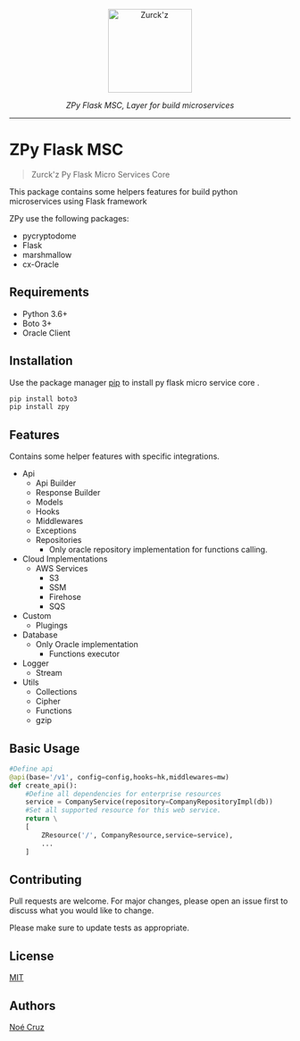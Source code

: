 <p align="center">
  <a  href="https://github.com/NoeCruzMW/zpy-flask-msc-docs"><img width="150" src="https://lh3.googleusercontent.com/a-/AOh14GjLO5qYYR5nQl5hgavUKz4Dv3LVzWDvGtV4xNam=s600-k-no-rp-mo" alt="Zurck'z"></a>
</p>
<p align="center">
    <em>ZPy Flask MSC, Layer for build microservices</em>
</p>
<p align="center"></p>

---

# ZPy Flask MSC

> Zurck'z Py Flask Micro Services Core

This package contains some helpers features for build python microservices using Flask framework

ZPy use the following packages:

- pycryptodome
- Flask
- marshmallow
- cx-Oracle

## Requirements

- Python 3.6+
- Boto 3+
- Oracle Client

## Installation

Use the package manager [pip](https://pip.pypa.io/en/stable/) to install py flask micro service core .

```bash
pip install boto3
pip install zpy
```

## Features

Contains some helper features with specific integrations.

- Api
  - Api Builder
  - Response Builder
  - Models
  - Hooks
  - Middlewares
  - Exceptions
  - Repositories
    - Only oracle repository implementation for functions calling.
- Cloud Implementations
  - AWS Services
    - S3
    - SSM
    - Firehose
    - SQS
- Custom
  - Plugings
- Database
  - Only Oracle implementation
    - Functions executor
- Logger
  - Stream
- Utils
  - Collections
  - Cipher
  - Functions
  - gzip

## Basic Usage

```python
#Define api
@api(base='/v1', config=config,hooks=hk,middlewares=mw)
def create_api():
    #Define all dependencies for enterprise resources
    service = CompanyService(repository=CompanyRepositoryImpl(db))
    #Set all supported resource for this web service.
    return \
    [
        ZResource('/', CompanyResource,service=service),
        ...
    ]
```

## Contributing

Pull requests are welcome. For major changes, please open an issue first to discuss what you would like to change.

Please make sure to update tests as appropriate.

## License

[MIT](https://choosealicense.com/licenses/mit/)

## Authors

[Noé Cruz](https://www.linkedin.com/in/zurckz/)
